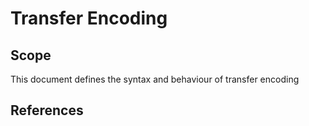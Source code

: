 # Transfer Encoding

## Scope
This document defines the syntax and behaviour of transfer encoding

## References